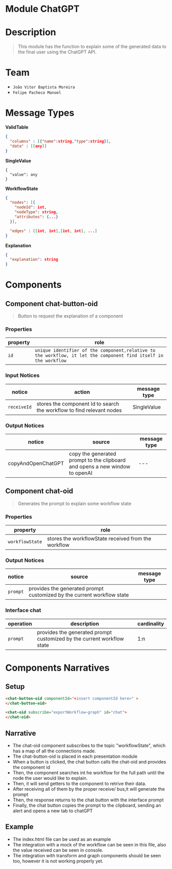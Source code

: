# Module ChatGPT

# Description
> This module has the function to explain some of the generated data to the final user using the ChatGPT API.

# Team
* `João Vitor Baptista Moreira`
* `Felipe Pacheco Manoel`

# Message Types


**ValidTable**
~~~json
{
  "columns" : [{"name":string,"type":string}],
  "data" : [[any]]
}
~~~

**SingleValue**
~~~json~~~
{
  "value": any
}
~~~

**WorkflowState**
~~~json
{
  "nodes": [{
    "nodeId": int,
    "nodeType": string,
    "attributes": {...}
  }],

  "edges" : [[int, int],[int, int], ...]
}
~~~

**Explanation**
~~~json
{
  "explanation": string
}
~~~

# Components

## Component chat-button-oid

> Button to request the explanation of a component

### Properties

property | role
---------| --------
`id` | `unique identifier of the component,relative to the workflow, it let the component find itself in the workflow`

### Input Notices

notice | action | message type
-------| ------ | ------------
`receiveId` | stores the component Id to search the workflow to find relevant nodes | SingleValue

### Output Notices

notice    | source | message type
----------| -------| ------------
copyAndOpenChatGPT | copy the generated prompt to the clipboard and opens a new window to openAI | ---

## Component chat-oid

> Generates the prompt to explain some workflow state

### Properties

property | role
---------| --------
`workflowState` | stores the workflowState received from the workflow

### Output Notices

notice    | source | message type
----------| -------| ------------
`prompt` | provides the generated prompt customized by the current workflow state

### Interface chat
 operation | description |cardinality 
 ----------| ------------|-----------
 `prompt`| provides the generated prompt customized by the current workflow state | 1:n

# Components Narratives


## Setup

~~~html
<chat-button-oid componentId="<insert componentId here>" >
</chat-button-oid>

<chat-oid subscribe="exportWorkflow~graph" id="chat">
</chat-oid>

~~~

## Narrative

* The chat-oid component subscribes to the topic "workflowState", which has a map of all the connections made.
* The chat-button-oid is placed in each presentation module
* When a button is clicked, the chat button calls the chat-oid and provides the component id
* Then, the component searches int he workflow for the full path until the node the user would like to explain.
* Then, it will send getters to the component to retrive their data.
* After receiving all of them by the proper receive/<targetComponentID> bus,it will generate the prompt
* Then, the response returns to the chat button with the interface prompt
* Finally, the chat button copies the prompt to the clipboard, sending an alert and opens a new tab to chatGPT

## Example

* The index.html file can be used as an example
* The integration with a mock of the workflow can be seen in this file, also the value received can be seen in console.
* The integration with transform and graph components should be seen too, however it is not working properly yet.